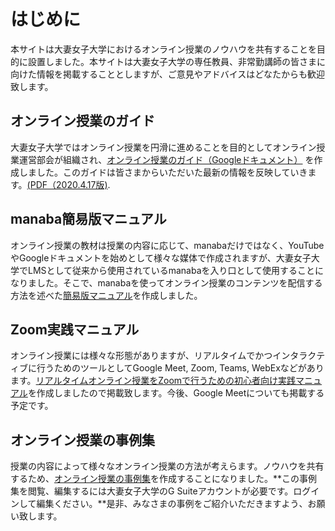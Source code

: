 # はじめに

本サイトは大妻女子大学におけるオンライン授業のノウハウを共有することを目的に設置しました。本サイトは大妻女子大学の専任教員、非常勤講師の皆さまに向けた情報を掲載することとしますが、ご意見やアドバイスはどなたからも歓迎致します。

## オンライン授業のガイド

大妻女子大学ではオンライン授業を円滑に進めることを目的としてオンライン授業運営部会が組織され、[オンライン授業のガイド（Googleドキュメント）](https://docs.google.com/document/d/1je_Nxp-yftXYeSZiQAcE9BLkWb3yOXL3Xqk_vZy6PKI/edit#) を作成しました。このガイドは皆さまからいただいた最新の情報を反映していきます。[(PDF（2020.4.17版)](docs/doc01.pdf).

## manaba簡易版マニュアル

オンライン授業の教材は授業の内容に応じて、manabaだけではなく、YouTubeやGoogleドキュメントを始めとして様々な媒体で作成されますが、大妻女子大学でLMSとして従来から使用されているmanabaを入り口として使用することになりました。そこで、manabaを使ってオンライン授業のコンテンツを配信する方法を述べた[簡易版マニュアル](docs/doc02.pdf)を作成しました。

## Zoom実践マニュアル

オンライン授業には様々な形態がありますが、リアルタイムでかつインタラクティブに行うためのツールとしてGoogle Meet, Zoom, Teams, WebExなどがあります。[リアルタイムオンライン授業をZoomで行うための初心者向け実践マニュアル](docs/doc03.pdf)を作成しましたので掲載致します。今後、Google Meetについても掲載する予定です。

## オンライン授業の事例集

授業の内容によって様々なオンライン授業の方法が考えらます。ノウハウを共有するため、[オンライン授業の事例集](https://docs.google.com/document/d/1kIWqgqQj5gHs_T_p933rcCAcJ1Aivypb2pwzb0n5XEw/edit?usp=sharing)を作成することになりました。**この事例集を閲覧、編集するには大妻女子大学のG Suiteアカウントが必要です。ログインして編集ください。**是非、みなさまの事例をご紹介いただきますよう、お願い致します。
